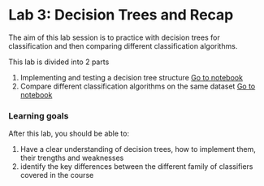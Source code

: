 # Lab 3: Decision Trees and Recap

The aim of this lab session is to practice with decision trees for classification and then comparing different classification algorithms.

This lab is divided into 2 parts
1. Implementing and testing a decision tree structure [Go to notebook](./decision_trees.ipynb)
2. Compare different classification algorithms on the same dataset [Go to notebook](./comparison.ipynb)

### Learning goals

After this lab, you should be able to:

1. Have a clear understanding of decision trees, how to implement them, their trengths and weaknesses
2. identify the key differences between the different family of classifiers covered in the course

